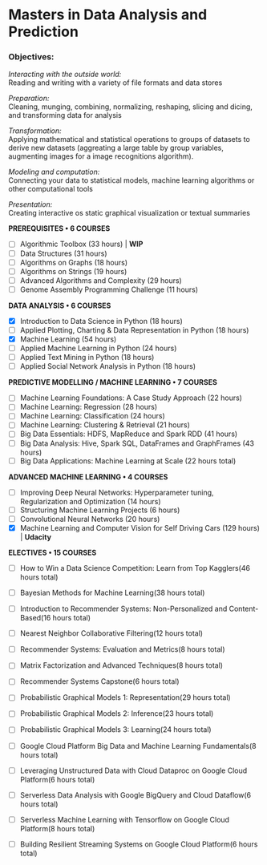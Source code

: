 # Masters in Data Analysis and Prediction

### Objectives:
*Interacting with the outside world:*  
Reading and writing with a variety of file formats and data stores

*Preparation:*  
Cleaning, munging, combining, normalizing, reshaping, slicing and dicing, and transforming data for analysis

*Transformation:*  
Applying mathematical and statistical operations to groups of datasets to derive new datasets (aggreating a large table by group variables, augmenting images for a image recognitions algorithm).


*Modeling and computation:*  
Connecting your data to statistical models, machine learning algorithms or other computational tools

*Presentation:*  
Creating interactive os static graphical visualization or textual summaries



**PREREQUISITES • 6 COURSES**

- [ ]  Algorithmic Toolbox (33 hours) | **WIP**
- [ ]  Data Structures (31 hours)  
- [ ]  Algorithms on Graphs (18 hours)  
- [ ]  Algorithms on Strings (19 hours)  
- [ ]  Advanced Algorithms and Complexity (29 hours)  
- [ ]  Genome Assembly Programming Challenge (11 hours)  

**DATA ANALYSIS • 6 COURSES**

- [x]  Introduction to Data Science in Python (18 hours)  
- [ ]  Applied Plotting, Charting & Data Representation in Python (18 hours)
- [x]  Machine Learning (54 hours)  
- [ ]  Applied Machine Learning in Python (24 hours)  
- [ ]  Applied Text Mining in Python (18 hours)  
- [ ]  Applied Social Network Analysis in Python (18 hours)  

**PREDICTIVE MODELLING / MACHINE LEARNING • 7 COURSES**

- [ ]  Machine Learning Foundations: A Case Study Approach (22 hours)  
- [ ]  Machine Learning: Regression (28 hours)  
- [ ]  Machine Learning: Classification (24 hours)  
- [ ]  Machine Learning: Clustering & Retrieval (21 hours)  
- [ ]  Big Data Essentials: HDFS, MapReduce and Spark RDD (41 hours)  
- [ ]  Big Data Analysis: Hive, Spark SQL, DataFrames and GraphFrames (43 hours)  
- [ ]  Big Data Applications: Machine Learning at Scale (22 hours total)  

**ADVANCED MACHINE LEARNING • 4 COURSES**

- [ ]  Improving Deep Neural Networks: Hyperparameter tuning, Regularization and Optimization (14 hours)  
- [ ]  Structuring Machine Learning Projects (6 hours)  
- [ ]  Convolutional Neural Networks (20 hours)  
- [x]  Machine Learning and Computer Vision for Self Driving Cars (129 hours) | **Udacity**  

**ELECTIVES • 15 COURSES**

- [ ]  How to Win a Data Science Competition: Learn from Top Kagglers(46 hours total)
- [ ]  Bayesian Methods for Machine Learning(38 hours total)
- [ ]  Introduction to Recommender Systems: Non-Personalized and Content-Based(16 hours total)
- [ ]  Nearest Neighbor Collaborative Filtering(12 hours total)
- [ ]  Recommender Systems: Evaluation and Metrics(8 hours total)
- [ ]  Matrix Factorization and Advanced Techniques(8 hours total)
- [ ]  Recommender Systems Capstone(6 hours total)
- [ ]  Probabilistic Graphical Models 1: Representation(29 hours total)
- [ ]  Probabilistic Graphical Models 2: Inference(23 hours total)
- [ ]  Probabilistic Graphical Models 3: Learning(24 hours total)
- [ ]  Google Cloud Platform Big Data and Machine Learning Fundamentals(8 hours total)
- [ ]  Leveraging Unstructured Data with Cloud Dataproc on Google Cloud Platform(6 hours total)
- [ ]  Serverless Data Analysis with Google BigQuery and Cloud Dataflow(6 hours total)
- [ ]  Serverless Machine Learning with Tensorflow on Google Cloud Platform(8 hours total)
- [ ]  Building Resilient Streaming Systems on Google Cloud Platform(6 hours total)









































